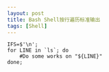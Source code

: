 ```yaml
---
layout: post
title: Bash Shell按行遍历标准输出
tags: [Shell]
---
```


	IFS=$'\n';
	for LINE in `ls`; do
		#Do some works on "${LINE}"
	done;
